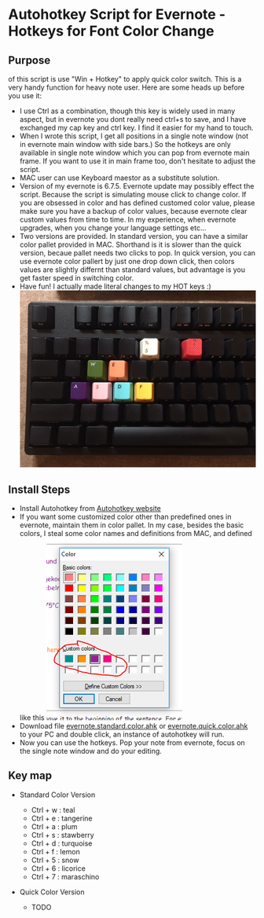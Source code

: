 # Autohotkey Script for Evernote - Hotkeys for Font Color Change

Purpose
--------------
of this script is use "Win + Hotkey" to apply quick color switch. This is a very handy function for heavy note user. Here are some heads up before you use it:
* I use Ctrl as a combination, though this key is widely used in many aspect, but in evernote you dont really need ctrl+s to save, and I have exchanged my cap key and ctrl key. I find it easier for my hand to touch.
* When I wrote this script, I get all positions in a single note window (not in evernote main window with side bars.) So the hotkeys are only available in single note window which you can pop from evernote main frame. If you want to use it in main frame too, don't hesitate to  adjust the script.
* MAC user can use Keyboard maestor as a substitute solution.
* Version of my evernote is 6.7.5. Evernote update may possibly effect the script. Because the script is simulating mouse click to change color. If you are obsessed in color and has defined customed color value, please make sure you have a backup of color values, because evernote clear custom values from time to time. In my experience, when evernote upgrades, when you change your language settings etc...
* Two versions are provided. In standard version, you can have a similar color pallet provided in MAC. Shorthand is it is slower than the quick version, becaue pallet needs two clicks to pop. In quick version, you can use evernote color pallert by just one drop down click, then colors values are slightly differnt than standard values, but advantage is you get faster speed in switching color.
* Have fun! I actually made literal changes to my HOT keys :)
  ![](./img/keyboard.jpg)

Install Steps
--------------
* Install Autohotkey from [Autohotkey website](https://autohotkey.com/)
* If you want some customized color other than predefined ones in evernote, maintain them in color pallet. In my case, besides the basic colors, I steal some color names and definitions from MAC, and defined like this
  ![](./img/custom.color.PNG)
* Download file [evernote.standard.color.ahk](./evernote.standard.color.ahk) or [evernote.quick.color.ahk](./evernote.quick.color.ahk) to your PC and double click, an instance of autohotkey will run. 
* Now you can use the hotkeys. Pop your note from evernote, focus on the single note window and do your editing. 

Key map
--------------
* Standard Color  Version
  * Ctrl + w : teal
  * Ctrl + e : tangerine
  * Ctrl + a : plum
  * Ctrl + s : stawberry
  * Ctrl + d : turquoise
  * Ctrl + f : lemon
  * Ctrl + 5 : snow
  * Ctrl + 6 : licorice
  * Ctrl + 7 : maraschino

* Quick Color Version
  * TODO
